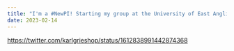 ```yaml
---
title: "I'm a #NewPI! Starting my group at the University of East Anglia in Norwich, U.K."
date: 2023-02-14
---
```


https://twitter.com/karlgrieshop/status/1612838991442874368

